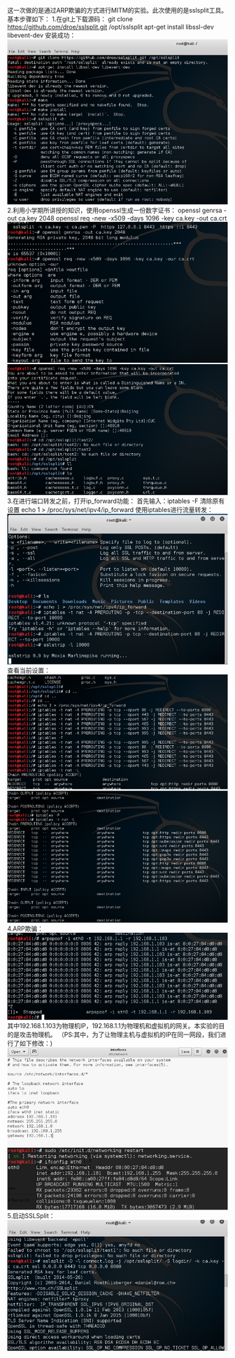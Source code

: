 这一次做的是通过ARP欺骗的方式进行MITM的实验。此次使用的是sslsplit工具。
基本步骤如下：
1.在git上下载源码：
git clone https://github.com/droe/sslsplit.git   /opt/sslsplit
apt-get install libssl-dev libevent-dev
安装成功：![](https://raw.githubusercontent.com/vsmile0601/2Pictures/master/完整版一.bmp) 
2.利用小学期所讲授的知识，使用openssl生成一份数字证书：
openssl genrsa -out ca.key 2048
openssl req -new -x509 -days 1096 -key ca.key -out ca.crt
![](https://raw.githubusercontent.com/vsmile0601/2Pictures/master/完整版二.bmp)
![](https://raw.githubusercontent.com/vsmile0601/2Pictures/master/完整版三.bmp)
3.在进行端口转发之前，打开ip_forward功能：
首先输入：iptables -F 清除原有设置
echo 1 > /proc/sys/net/ipv4/ip_forward
使用iptables进行流量转发：
![](https://raw.githubusercontent.com/vsmile0601/2Pictures/master/打开ip_forward转发并且用sslstrip监听10000端口.bmp)
查看当前设置：
![](https://raw.githubusercontent.com/vsmile0601/2Pictures/master/完整版四.bmp)
![](https://raw.githubusercontent.com/vsmile0601/2Pictures/master/完整版五.bmp)
4.ARP欺骗：
![](https://raw.githubusercontent.com/vsmile0601/2Pictures/master/完整版六.bmp)
其中192.168.1.103为物理机IP，192.168.1.1为物理机和虚拟机的网关。本实验的目的是攻击物理机。
（PS:其中，为了让物理主机与虚拟机的IP在同一网段，我们进行了如下修改：)
![](https://raw.githubusercontent.com/vsmile0601/2Pictures/master/解决方法（arp%20spoof）.bmp)
![](https://raw.githubusercontent.com/vsmile0601/2Pictures/master/重启network.bmp)
5.启动SSLSplit：
![](https://raw.githubusercontent.com/vsmile0601/2Pictures/master/完整版2.bmp)
